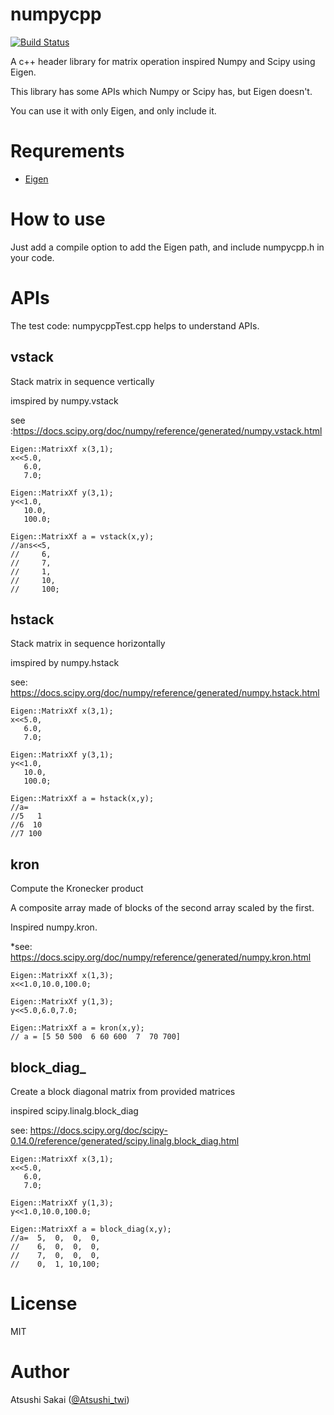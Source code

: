 # numpycpp
[![Build Status](https://travis-ci.org/AtsushiSakai/numpycpp.svg?branch=master)](https://travis-ci.org/AtsushiSakai/numpycpp)

A c++ header library for matrix operation inspired Numpy and Scipy using Eigen.

This library has some APIs which Numpy or Scipy has, but Eigen doesn't.

You can use it with only Eigen, and only include it.

# Requrements

- [Eigen](http://eigen.tuxfamily.org/index.php?title=Main_Page)

# How to use

Just add a compile option to add the Eigen path, and include numpycpp.h in your code.

# APIs

The test code: numpycppTest.cpp helps to understand APIs.

## vstack

Stack matrix in sequence vertically

imspired by numpy.vstack

see :https://docs.scipy.org/doc/numpy/reference/generated/numpy.vstack.html

    Eigen::MatrixXf x(3,1);
    x<<5.0,
       6.0,
       7.0;

    Eigen::MatrixXf y(3,1);
    y<<1.0,
       10.0,
       100.0;

    Eigen::MatrixXf a = vstack(x,y);
    //ans<<5,
    //     6,
    //     7,
    //     1,
    //     10,
    //     100;

## hstack

Stack matrix in sequence horizontally

imspired by numpy.hstack

see: https://docs.scipy.org/doc/numpy/reference/generated/numpy.hstack.html
 

    Eigen::MatrixXf x(3,1);
    x<<5.0,
       6.0,
       7.0;

    Eigen::MatrixXf y(3,1);
    y<<1.0,
       10.0,
       100.0;

    Eigen::MatrixXf a = hstack(x,y);
    //a=
    //5   1
    //6  10
    //7 100

## kron

Compute the Kronecker product

A composite array made of blocks of the second array scaled by the first.

Inspired numpy.kron. 

*see: https://docs.scipy.org/doc/numpy/reference/generated/numpy.kron.html


    Eigen::MatrixXf x(1,3);
    x<<1.0,10.0,100.0;

    Eigen::MatrixXf y(1,3);
    y<<5.0,6.0,7.0;

    Eigen::MatrixXf a = kron(x,y);
    // a = [5 50 500  6 60 600  7  70 700]


## block_diag_

Create a block diagonal matrix from provided matrices

inspired scipy.linalg.block_diag

see: https://docs.scipy.org/doc/scipy-0.14.0/reference/generated/scipy.linalg.block_diag.html


    Eigen::MatrixXf x(3,1);
    x<<5.0,
       6.0,
       7.0;

    Eigen::MatrixXf y(1,3);
    y<<1.0,10.0,100.0;

    Eigen::MatrixXf a = block_diag(x,y);
    //a=  5,  0,  0,  0,
    //    6,  0,  0,  0,
    //    7,  0,  0,  0,
    //    0,  1, 10,100;


# License 

MIT

# Author

Atsushi Sakai ([@Atsushi_twi](https://twitter.com/Atsushi_twi))

